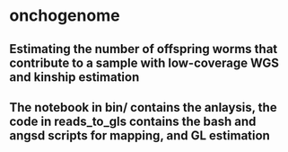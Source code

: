 # onchogenome
## Estimating the number of offspring worms that contribute to a sample with low-coverage WGS and kinship estimation
## The notebook in bin/ contains the anlaysis, the code in reads_to_gls contains the bash and angsd scripts for mapping, and GL estimation
